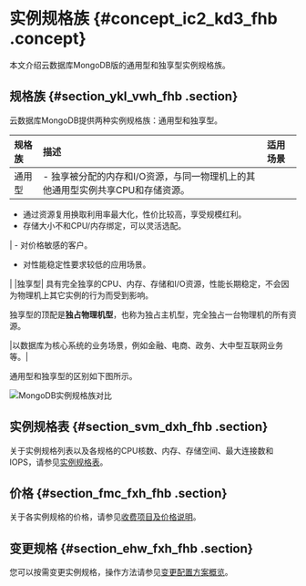 # 实例规格族 {#concept_ic2_kd3_fhb .concept}

本文介绍云数据库MongoDB版的通用型和独享型实例规格族。

## 规格族 {#section_ykl_vwh_fhb .section}

云数据库MongoDB提供两种实例规格族：通用型和独享型。

|规格族|描述|适用场景|
|:--|:-|:---|
|通用型| -   独享被分配的内存和I/O资源，与同一物理机上的其他通用型实例共享CPU和存储资源。
-   通过资源复用换取利用率最大化，性价比较高，享受规模红利。
-   存储大小不和CPU/内存绑定，可以灵活选配。

 | -   对价格敏感的客户。
-   对性能稳定性要求较低的应用场景。

 |
|独享型| 具有完全独享的CPU、内存、存储和I/O资源，性能长期稳定，不会因为物理机上其它实例的行为而受到影响。

 独享型的顶配是**独占物理机型**，也称为独占主机型，完全独占一台物理机的所有资源。

 |以数据库为核心系统的业务场景，例如金融、电商、政务、大中型互联网业务等。|

通用型和独享型的区别如下图所示。

![MongoDB实例规格族对比](http://static-aliyun-doc.oss-cn-hangzhou.aliyuncs.com/assets/img/149733/156879870641619_zh-CN.png)

## 实例规格表 {#section_svm_dxh_fhb .section}

关于实例规格列表以及各规格的CPU核数、内存、存储空间、最大连接数和IOPS，请参见[实例规格表](cn.zh-CN/产品简介/实例规格表.md#)。

## 价格 {#section_fmc_fxh_fhb .section}

关于各实例规格的价格，请参见[收费项目及价格说明](../../../../cn.zh-CN/产品定价/收费项目及价格说明.md#)。

## 变更规格 {#section_ehw_fxh_fhb .section}

您可以按需变更实例规格，操作方法请参见[变更配置方案概览](../../../../cn.zh-CN/用户指南/实例管理/变更配置方案概览.md#)。

